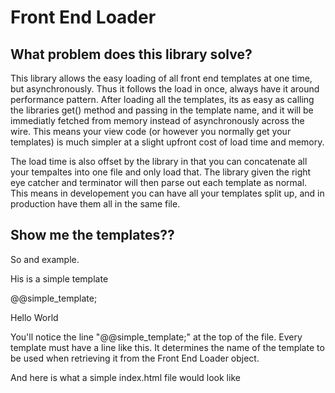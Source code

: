Front End Loader
================

What problem does this library solve?
-------------------------------------

This library allows the easy loading of all front end templates at one time, but asynchronously. Thus it follows the load in once, always have it around performance pattern.
After loading all the templates, its as easy as calling the libraries get() method and passing in the template name, and it will be immediatly fetched from memory instead of asynchronously across the wire.
This means your view code (or however you normally get your templates) is much simpler at a slight upfront cost of load time and memory.

The load time is also offset by the library in that you can concatenate all your tempaltes into one file and only load that. The library given the right eye catcher and terminator will then parse out each template as normal. This means in developement you can have all your templates split up, and in production have them all in the same file.

Show me the templates??
-----------------------

So and example.

His is a simple template

@@simple_template;
<div>
    <p>Hello World</p>
</div>

You'll notice the line "@@simple_template;" at the top of the file. Every template must have a line like this. It determines the name of the template to be used
when retrieving it from the Front End Loader object.

And here is what a simple index.html file would look like

<html>
    <head>
        <script src="jquery-1.8.3.js" type="text/javascript"></script>
        <script src="front_end_loader.js" type="text/javascript"></script>
    </head> 
    <body>
        <script type="text/javascript">
            $(document).ready(function(){
                var front = Front({pref: 'static/templates/', 
                           extension: ".html",
                           eyeCatcherStart: "@@",
                           eyeCatcherTerm: ";"
                       });)
                front(['home_template', 'nav_template'], function(){
                    app.start();
                    console.log(front.get('simple_template'));
                })
            });

        </script>
    </body>
<html>

There is minimal configuration needed. They are

pref: This is the path where all your templates can be found

extension: The extension used by all your templates

eyeCatcherStart: The sequence of characters that is used to determine that this is the start of the eyeCatcher. In the Case above it is the characters "@@"

eyeCatcherTerm: The sequence of characters that is used to determine that the eyecatcher has finished. In the case above it is ';'

Once you have loaded all templates you can then get them out of the object by calling the get() method as shown above.

